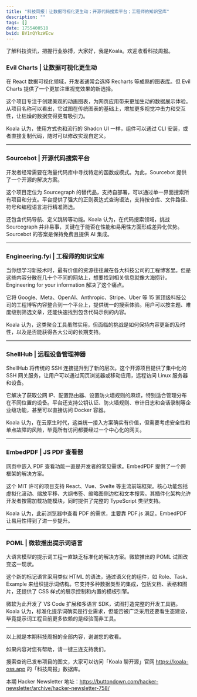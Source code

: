 ```yaml
---
title: "科技周报｜让数据可视化更生动；开源代码搜索平台；工程师的知识宝库"
description: ""
tags: []
date: 1755400518
bvid: BV1nQYkzWEcw
---
```

了解科技资讯，把握行业脉搏，大家好，我是Koala。欢迎收看科技周报。

### Evil Charts | 让数据可视化更生动
在 React 数据可视化领域，开发者通常会选择 Recharts 等成熟的图表库。但 Evil Charts 提供了一个更加注重视觉效果的新选择。

这个项目专注于创建美观的动画图表，为网页应用带来更加生动的数据展示体验。从项目名称可以看出，它试图在传统图表的基础上，增加更多视觉冲击力和交互性，让枯燥的数据变得更有吸引力。

Koala 认为，使用方式也和流行的 Shadcn UI 一样，组件可以通过 CLI 安装，或者直接复制代码，随时可以修改实现自定义。

---

### Sourcebot | 开源代码搜索平台
开发者经常需要在海量代码库中寻找特定的函数或模式。为此，Sourcebot 提供了一个开源的解决方案。

这个项目定位为 Sourcegraph 的替代品，支持自部署，可以通过单一界面搜索所有项目和分支。平台提供了强大的正则表达式查询语法，支持按仓库、文件路径、符号和编程语言进行精准筛选。

还包含代码导航、定义跳转等功能。Koala 认为，在代码搜索领域，挑战 Sourcegraph 并非易事，关键在于能否在性能和易用性方面形成差异化优势。Sourcebot 的答案是保持免费且提供 AI 集成。

---

### Engineering.fyi | 工程师的知识宝库
当你想学习新技术时，最有价值的资源往往藏在各大科技公司的工程博客里。但是这些内容分散在几十个不同的网站上，想要找到相关信息就像大海捞针。Engineering for your information 解决了这个痛点。

它将 Google、Meta、OpenAI、Anthropic、Stripe、Uber 等 15 家顶级科技公司的工程博客内容整合到一个平台上，提供统一的搜索体验。用户可以按主题、难度级别筛选文章，还能快速找到包含代码示例的内容。

Koala 认为，这类聚合工具虽然实用，但面临的挑战是如何保持内容更新的及时性，以及是否能获得各大公司的长期支持。

---

### ShellHub | 远程设备管理神器
ShellHub 将传统的 SSH 连接提升到了新的层次。这个开源项目提供了集中化的 SSH 网关服务，让用户可以通过网页浏览器或移动应用，远程访问 Linux 服务器和设备。

它解决了获取公网 IP、配置路由器、设置防火墙规则的麻烦，特别适合管理分布在不同位置的设备。平台还支持公钥认证、防火墙规则、审计日志和会话录制等企业级功能，甚至可以直接访问 Docker 容器。

Koala 认为，在云原生时代，这类统一接入方案确实有价值，但需要考虑安全性和单点故障的风险，毕竟所有访问都要经过一个中心化的网关。

---

### EmbedPDF | JS PDF 查看器
网页中嵌入 PDF 查看功能一直是开发者的常见需求。EmbedPDF 提供了一个跨框架的解决方案。

这个 MIT 许可的项目支持 React、Vue、Svelte 等主流前端框架。核心功能包括虚拟化滚动、缩放平移、大纲书签、缩略图侧边栏和文本搜索。其插件化架构允许开发者按需加载功能模块，同时提供了完整的 TypeScript 类型支持。

Koala 认为，此前浏览器中查看 PDF 的需求，主要靠 PDF.js 满足。EmbedPDF 让易用性得到了进一步提升。

---

### POML | 微软推出提示词语言
大语言模型的提示词工程一直缺乏标准化的解决方案。微软推出的 POML 试图改变这一现状。

这个新的标记语言采用类似 HTML 的语法，通过语义化的组件，如 Role、Task、Example 来组织提示词结构。它支持多种数据类型的集成，包括文档、表格和图片，还提供了 CSS 样式的展示控制和内置的模板引擎。

微软为此开发了 VS Code 扩展和多语言 SDK，试图打造完整的开发工具链。Koala 认为，标准化提示词确实是行业需求，但能否被广泛采用还要看生态建设，毕竟提示词工程目前更多依赖的是经验而非工具。

---

以上就是本期科技周报的全部内容，谢谢您的收看。

如果内容对您有帮助，请一键三连支持我们。

搜索查询已发布项目的图文，大家可以访问「Koala 聊开源」官网 https://koala-oss.app 的「科技周报」数据库。

本期 Hacker Newsletter 地址：https://buttondown.com/hacker-newsletter/archive/hacker-newsletter-758/